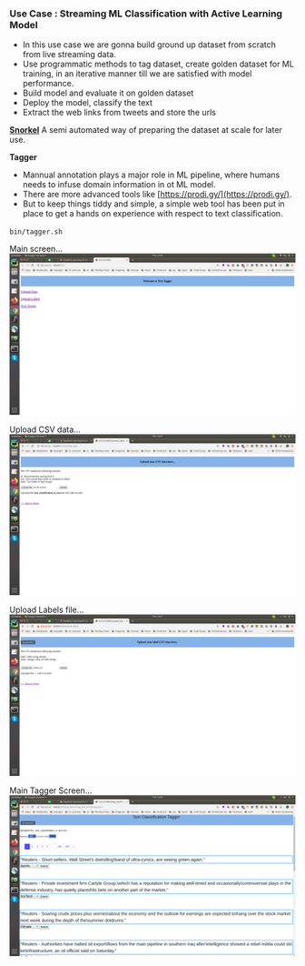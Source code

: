 ### Use Case : Streaming ML Classification with Active Learning Model
- In this use case we are gonna build ground up dataset from scratch from live streaming data. 
- Use programmatic methods to tag dataset, create golden dataset for ML training, 
in an iterative manner till we are satisfied with model performance.
- Build model and evaluate it on golden dataset
- Deploy the model, classify the text
- Extract the web links from tweets and store the urls

**[Snorkel](https://www.snorkel.org/)**
A semi automated way of preparing the dataset at scale for later use.

**Tagger**

- Mannual annotation plays a major role in ML pipeline, where humans needs to infuse domain information in ot ML model.
- There are more advanced tools like [https://prodi.gy/](https://prodi.gy/).
- But to keep things tiddy and simple, a simple web tool has been put in place to get a hands on experience with respect to text classification.

`bin/tagger.sh`

Main screen...
![](images/text_tagger1.png)

Upload CSV data...
![](images/text_tagger_upload_csv.png)

Upload Labels file...
![](images/text_tagger_labels.png)

Main Tagger Screen...
![](images/text_tagger_screen.png)